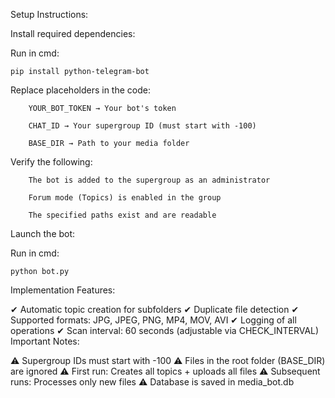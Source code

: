 Setup Instructions:

  Install required dependencies:

  Run in cmd:

    pip install python-telegram-bot

  Replace placeholders in the code:

        YOUR_BOT_TOKEN → Your bot's token

        CHAT_ID → Your supergroup ID (must start with -100)

        BASE_DIR → Path to your media folder

   Verify the following:

        The bot is added to the supergroup as an administrator

        Forum mode (Topics) is enabled in the group

        The specified paths exist and are readable

Launch the bot:

  Run in cmd:

    python bot.py

Implementation Features:

✔ Automatic topic creation for subfolders
✔ Duplicate file detection
✔ Supported formats: JPG, JPEG, PNG, MP4, MOV, AVI
✔ Logging of all operations
✔ Scan interval: 60 seconds (adjustable via CHECK_INTERVAL)
Important Notes:

⚠ Supergroup IDs must start with -100
⚠ Files in the root folder (BASE_DIR) are ignored
⚠ First run: Creates all topics + uploads all files
⚠ Subsequent runs: Processes only new files
⚠ Database is saved in media_bot.db
